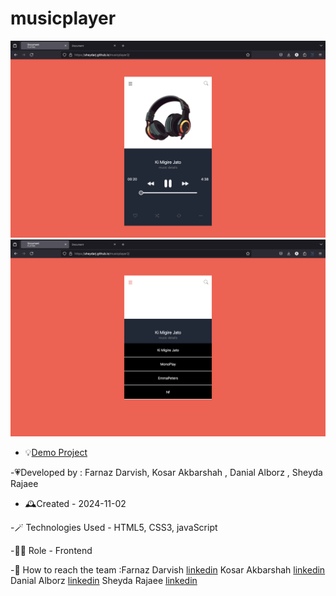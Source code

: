 # musicplayer



![Alt text](./sc1)
![Alt text](/sc2)


- 💡[Demo Project](https://sheydarj.github.io/musicplayer2/)

-💗Developed by : Farnaz Darvish, Kosar Akbarshah , Danial Alborz , Sheyda Rajaee

- 🕰️Created - 2024-11-02

-🪄 Technologies Used - HTML5, CSS3, javaScript

-👩‍💻 Role - Frontend 

-💭 How to reach the team :Farnaz Darvish [linkedin](https://www.linkedin.com/in/farnaz-darvish/)
Kosar Akbarshah [linkedin](https://www.linkedin.com/in/tara-akbarshah-22102b1b6/)
Danial Alborz [linkedin](https://www.linkedin.com/in/danialalborz/)
Sheyda Rajaee [linkedin](https://www.linkedin.com/in/sheyda-rajaee-94159331b)
